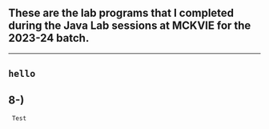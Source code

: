 ## These are the lab programs that I completed during the Java Lab sessions at MCKVIE for the 2023-24 batch.
---
`hello`
---------------
8-)
--------------
<code style="colour : Aqua"> Test</code>
